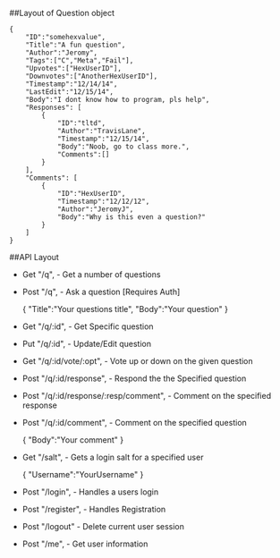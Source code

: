 ##Layout of Question object

    {
		"ID":"somehexvalue",
		"Title":"A fun question",
		"Author":"Jeromy",
		"Tags":["C","Meta","Fail"],
		"Upvotes":["HexUserID"],
		"Downvotes":["AnotherHexUserID"],
		"Timestamp":"12/14/14",
		"LastEdit":"12/15/14",
		"Body":"I dont know how to program, pls help",
		"Responses": [
			{
				"ID":"tltd",
				"Author":"TravisLane",
				"Timestamp":"12/15/14",
				"Body":"Noob, go to class more.",
				"Comments":[]
			}
		],
		"Comments": [
			{
				"ID":"HexUserID",
				"Timestamp":"12/12/12",
				"Author":"JeromyJ",
				"Body":"Why is this even a question?"
			}
		]
	}

##API Layout

- Get "/q", - Get a number of questions
- Post "/q", - Ask a question [Requires Auth]

	{
		"Title":"Your questions title",
		"Body":"Your question"
	}

- Get "/q/:id", - Get Specific question
- Put "/q/:id", - Update/Edit question
- Get "/q/:id/vote/:opt", - Vote up or down on the given question
- Post "/q/:id/response", - Respond the the Specified question
- Post "/q/:id/response/:resp/comment", - Comment on the specified response
- Post "/q/:id/comment", - Comment on the specified question

	{
		"Body":"Your comment"
	}

- Get "/salt", - Gets a login salt for a specified user

	{
		"Username":"YourUsername"
	}

- Post "/login", - Handles a users login
- Post "/register", - Handles Registration
- Post "/logout" - Delete current user session
- Post "/me", - Get user information

